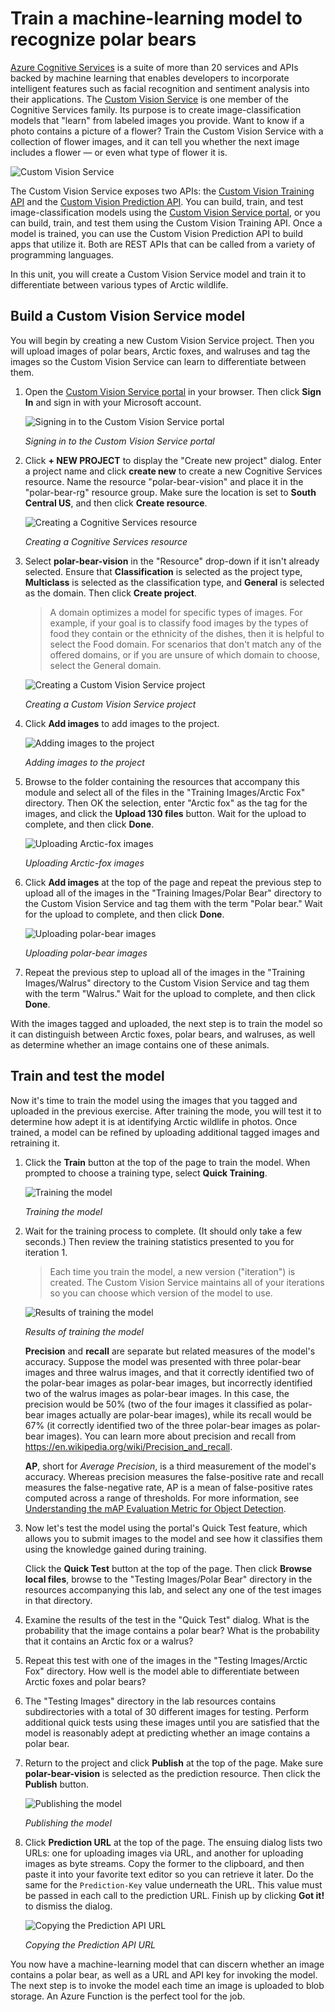 # Train a machine-learning model to recognize polar bears #

[Azure Cognitive Services](https://azure.microsoft.com/services/cognitive-services/) is a suite of more than 20 services and APIs backed by machine learning that enables developers to incorporate intelligent features such as facial recognition and sentiment analysis into their applications. The [Custom Vision Service](https://azure.microsoft.com/services/cognitive-services/custom-vision-service/) is one member of the Cognitive Services family. Its purpose is to create image-classification models that "learn" from labeled images you provide. Want to know if a photo contains a picture of a flower? Train the Custom Vision Service with a collection of flower images, and it can tell you whether the next image includes a flower — or even what type of flower it is.

![Custom Vision Service](media/custom-vision.jpg)

The Custom Vision Service exposes two APIs: the [Custom Vision Training API](https://southcentralus.dev.cognitive.microsoft.com/docs/services/d9a10a4a5f8549599f1ecafc435119fa/operations/58d5835bc8cb231380095be3) and the [Custom Vision Prediction API](https://southcentralus.dev.cognitive.microsoft.com/docs/services/eb68250e4e954d9bae0c2650db79c653/operations/58acd3c1ef062f0344a42814). You can build, train, and test image-classification models using the [Custom Vision Service portal](https://www.customvision.ai/), or you can build, train, and test them using the Custom Vision Training API. Once a model is trained, you can use the Custom Vision Prediction API to build apps that utilize it. Both are REST APIs that can be called from a variety of programming languages.

In this unit, you will create a Custom Vision Service model and train it to differentiate between various types of Arctic wildlife.

## Build a Custom Vision Service model ##

You will begin by creating a new Custom Vision Service project. Then you will upload images of polar bears, Arctic foxes, and walruses and tag the images so the Custom Vision Service can learn to differentiate between them.

1. Open the [Custom Vision Service portal](https://www.customvision.ai/) in your browser. Then click **Sign In** and sign in with your Microsoft account. 
 
    ![Signing in to the Custom Vision Service portal](media/portal-sign-in.png)

    _Signing in to the Custom Vision Service portal_

1. Click **+ NEW PROJECT** to display the "Create new project" dialog. Enter a project name and click **create new** to create a new Cognitive Services resource. Name the resource "polar-bear-vision" and place it in the "polar-bear-rg" resource group. Make sure the location is set to **South Central US**, and then click **Create resource**.

    ![Creating a Cognitive Services resource](media/new-resource.png)

    _Creating a Cognitive Services resource_

1. Select **polar-bear-vision** in the "Resource" drop-down if it isn't already selected. Ensure that **Classification** is selected as the project type, **Multiclass** is selected as the classification type, and **General** is selected as the domain. Then click **Create project**.

	> A domain optimizes a model for specific types of images. For example, if your goal is to classify food images by the types of food they contain or the ethnicity of the dishes, then it is helpful to select the Food domain. For scenarios that don't match any of the offered domains, or if you are unsure of which domain to choose, select the General domain.

	![Creating a Custom Vision Service project](media/new-project.png)

    _Creating a Custom Vision Service project_

1. Click **Add images** to add images to the project.

	![Adding images to the project](media/add-images.png)

    _Adding images to the project_ 
 
1. Browse to the folder containing the resources that accompany this module and select all of the files in the "Training Images/Arctic Fox" directory. Then OK the selection, enter "Arctic fox" as the tag for the images, and click the **Upload 130 files** button. Wait for the upload to complete, and then click **Done**.

	![Uploading Arctic-fox images](media/upload-files-1.png)

    _Uploading Arctic-fox images_ 
 
1. Click **Add images** at the top of the page and repeat the previous step to upload all of the images in the "Training Images/Polar Bear" directory to the Custom Vision Service and tag them with the term "Polar bear." Wait for the upload to complete, and then click **Done**.

	![Uploading polar-bear images](media/upload-files-2.png)

    _Uploading polar-bear images_ 

1. Repeat the previous step to upload all of the images in the "Training Images/Walrus" directory to the Custom Vision Service and tag them with the term "Walrus." Wait for the upload to complete, and then click **Done**.

With the images tagged and uploaded, the next step is to train the model so it can distinguish between Arctic foxes, polar bears, and walruses, as well as determine whether an image contains one of these animals.

## Train and test the model ##

Now it's time to train the model using the images that you tagged and uploaded in the previous exercise. After training the mode, you will test it to determine how adept it is at identifying Arctic wildlife in photos. Once trained, a model can be refined by uploading additional tagged images and retraining it.

1. Click the **Train** button at the top of the page to train the model. When prompted to choose a training type, select **Quick Training**.

	![Training the model](media/train-model.png)

	_Training the model_

1. Wait for the training process to complete. (It should only take a few seconds.) Then review the training statistics presented to you for iteration 1.

	>  Each time you train the model, a new version ("iteration") is created. The Custom Vision Service maintains all of your iterations so you can choose which version of the model to use.

	![Results of training the model](media/training-results.png)

    _Results of training the model_ 

	**Precision** and **recall** are separate but related  measures of the model's accuracy. Suppose the model was presented with three polar-bear images and three walrus images, and that it correctly identified two of the polar-bear images as polar-bear images, but incorrectly identified two of the walrus images as polar-bear images. In this case, the precision would be 50% (two of the four images it classified as polar-bear images actually are polar-bear images), while its recall would be 67% (it correctly identified two of the three polar-bear images as polar-bear images). You can learn more about precision and recall from https://en.wikipedia.org/wiki/Precision_and_recall.

	**AP**, short for *Average Precision*, is a third measurement of the model's accuracy. Whereas precision measures the false-positive rate and recall measures the false-negative rate, AP is a mean of false-positive rates computed across a range of thresholds. For more information, see [Understanding the mAP Evaluation Metric for Object Detection](https://medium.com/@timothycarlen/understanding-the-map-evaluation-metric-for-object-detection-a07fe6962cf3).

1. Now let's test the model using the portal's Quick Test feature, which allows you to submit images to the model and see how it classifies them using the knowledge gained during training.

	Click the **Quick Test** button at the top of the page. Then click **Browse local files**, browse to the "Testing Images/Polar Bear" directory in the resources accompanying this lab, and select any one of the test images in that directory.

1. Examine the results of the test in the "Quick Test" dialog. What is the probability that the image contains a polar bear? What is the probability that it contains an Arctic fox or a walrus?

1. Repeat this test with one of the images in the "Testing Images/Arctic Fox" directory. How well is the model able to differentiate between Arctic foxes and polar bears?

1. The "Testing Images" directory in the lab resources contains subdirectories with a total of 30 different images for testing. Perform additional quick tests using these images until you are satisfied that the model is reasonably adept at predicting whether an image contains a polar bear.

1. Return to the project and click **Publish** at the top of the page. Make sure **polar-bear-vision** is selected as the prediction resource. Then click the **Publish** button.

	![Publishing the model](media/publish-model.png)

    _Publishing the model_ 

1. Click **Prediction URL** at the top of the page. The ensuing dialog lists two URLs: one for uploading images via URL, and another for uploading images as byte streams. Copy the former to the clipboard, and then paste it into your favorite text editor so you can retrieve it later. Do the same for the `Prediction-Key` value underneath the URL. This value must be passed in each call to the prediction URL. Finish up by clicking **Got it!** to dismiss the dialog.

	![Copying the Prediction API URL](media/copy-prediction-url.png)

    _Copying the Prediction API URL_ 

You now have a machine-learning model that can discern whether an image contains a polar bear, as well as a URL and API key for invoking the model. The next step is to invoke the model each time an image is uploaded to blob storage. An Azure Function is the perfect tool for the job.